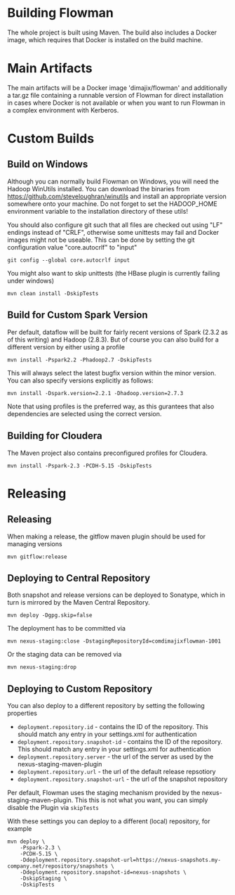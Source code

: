 # Building Flowman

The whole project is built using Maven. The build also includes a Docker image, which requires that Docker
is installed on the build machine.

# Main Artifacts

The main artifacts will be a Docker image 'dimajix/flowman' and additionally a tar.gz file containing a
runnable version of Flowman for direct installation in cases where Docker is not available or when you
want to run Flowman in a complex environment with Kerberos.


# Custom Builds

## Build on Windows

Although you can normally build Flowman on Windows, you will need the Hadoop WinUtils installed. You can download
the binaries from https://github.com/steveloughran/winutils and install an appropriate version somewhere onto your 
machine. Do not forget to set the HADOOP_HOME environment variable to the installation directory of these utils!

You should also configure git such that all files are checked out using "LF" endings instead of "CRLF", otherwise
some unittests may fail and Docker images might not be useable. This can be done by setting the git configuration
value "core.autocrlf" to "input"

    git config --global core.autocrlf input
    
You might also want to skip unittests (the HBase plugin is currently failing under windows)

    mvn clean install -DskipTests    


## Build for Custom Spark Version

Per default, dataflow will be built for fairly recent versions of Spark (2.3.2 as of this writing) and
Hadoop (2.8.3). But of course you can also build for a different version by either using a profile
    
    mvn install -Pspark2.2 -Phadoop2.7 -DskipTests
    
This will always select the latest bugfix version within the minor version. You can also specify
versions explicitly as follows:    

    mvn install -Dspark.version=2.2.1 -Dhadoop.version=2.7.3
        
Note that using profiles is the preferred way, as this gurantees that also dependencies are selected
using the correct version.

        
## Building for Cloudera

The Maven project also contains preconfigured profiles for Cloudera.

    mvn install -Pspark-2.3 -PCDH-5.15 -DskipTests


# Releasing

## Releasing

When making a release, the gitflow maven plugin should be used for managing versions

    mvn gitflow:release

## Deploying to Central Repository

Both snapshot and release versions can be deployed to Sonatype, which in turn is mirrored by the Maven Central
Repository.

    mvn deploy -Dgpg.skip=false
    
The deployment has to be committed via     
    
    mvn nexus-staging:close -DstagingRepositoryId=comdimajixflowman-1001
    
Or the staging data can be removed via

    mvn nexus-staging:drop    

## Deploying to Custom Repository

You can also deploy to a different repository by setting the following properties
* `deployment.repository.id` - contains the ID of the repository. This should match any entry in your settings.xml for authentication
* `deployment.repository.snapshot-id` - contains the ID of the repository. This should match any entry in your settings.xml for authentication
* `deployment.repository.server` - the url of the server as used by the nexus-staging-maven-plugin
* `deployment.repository.url` - the url of the default release repsotiory
* `deployment.repository.snapshot-url` - the url of the snapshot repository

Per default, Flowman uses the staging mechanism provided by the nexus-staging-maven-plugin. This this is not what you
want, you can simply disable the Plugin via `skipTests` 

With these settings you can deploy to a different (local) repository, for example

    mvn deploy \
        -Pspark-2.3 \
        -PCDH-5.15 \
        -Ddeployment.repository.snapshot-url=https://nexus-snapshots.my-company.net/repository/snapshots \
        -Ddeployment.repository.snapshot-id=nexus-snapshots \
        -DskipStaging \
        -DskipTests
